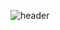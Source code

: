 ![header](https://capsule-render.vercel.app/api?type=waving&color=timeGradient&text=Welcome%20to%20Sinhye's%20GitHub%20👋&animation=twinkling&fontSize=35&fontAlignY=40&fontAlign=40&height=250)




